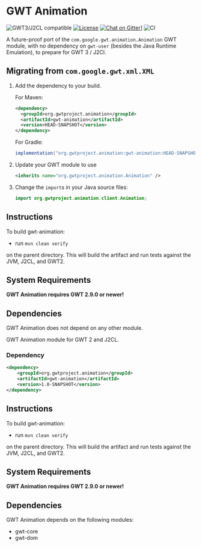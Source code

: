 # GWT Animation

![GWT3/J2CL compatible](https://img.shields.io/badge/GWT3/J2CL-compatible-brightgreen.svg)  [![License](https://img.shields.io/:license-apache-blue.svg)](http://www.apache.org/licenses/LICENSE-2.0.html) [![Chat on Gitter](https://badges.gitter.im/hal/elemento.svg)](https://gitter.im/gwtproject/gwt-modules)] ![CI](https://github.com/gwtproject/gwt-animation/workflows/CI/badge.svg)

A future-proof port of the `com.google.gwt.animation.Animation` GWT module, with no dependency on `gwt-user` (besides the Java Runtime Emulation), to prepare for GWT 3 / J2Cl.

##  Migrating from `com.google.gwt.xml.XML`

1. Add the dependency to your build.

   For Maven:

   ```xml
   <dependency>
     <groupId>org.gwtproject.animation</groupId>
     <artifactId>gwt-animation</artifactId>
     <version>HEAD-SNAPSHOT</version>
   </dependency>
   ```

   For Gradle:

   ```gradle
   implementation("org.gwtproject.animation:gwt-animation:HEAD-SNAPSHOT")
   ```

2. Update your GWT module to use

   ```xml
   <inherits name="org.gwtproject.animation.Animation" />
   ```

3. Change the `import`s in your Java source files:

   ```java
   import org.gwtproject.animation.client.Animation;
   ```

## Instructions

To build gwt-animation:

* run `mvn clean verify`

on the parent directory. This will build the artifact and run tests against the JVM, J2CL, and GWT2.

## System Requirements

**GWT Animation requires GWT 2.9.0 or newer!**


## Dependencies

GWT Animation does not depend on any other module.


GWT Animation module for GWT 2 and J2CL.

### Dependency

```xml
<dependency>
    <groupId>org.gwtproject.animation</groupId>
    <artifactId>gwt-animation</artifactId>
    <version>1.0-SNAPSHOT</version>
</dependency>
```

## Instructions

To build gwt-animation:

* run `mvn clean verify`

on the parent directory. This will build the artifact and run tests against the JVM, J2CL, and GWT2.

## System Requirements

**GWT Animation requires GWT 2.9.0 or newer!**


## Dependencies

GWT Animation depends on the following modules:
* gwt-core
* gwt-dom
